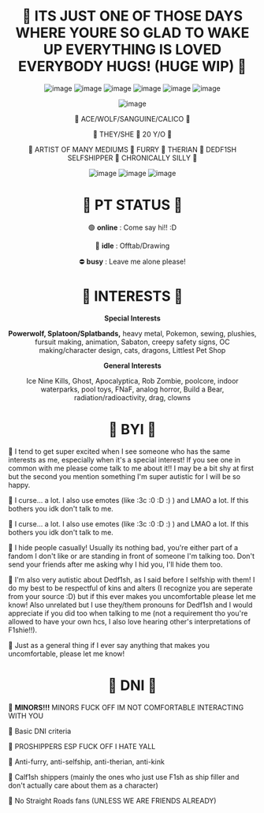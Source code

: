 <h1 align="center"> 
     💉 ITS JUST ONE OF THOSE DAYS WHERE YOURE SO GLAD TO WAKE UP EVERYTHING IS LOVED EVERYBODY HUGS! (HUGE WIP) 💉
</h1> 

<div align="center">

![image](https://images-wixmp-ed30a86b8c4ca887773594c2.wixmp.com/f/bb81db25-8198-461d-a987-6663ddf2e46e/dg1ask7-1dcf6271-d005-4dfa-adb2-945865821f92.gif?token=eyJ0eXAiOiJKV1QiLCJhbGciOiJIUzI1NiJ9.eyJzdWIiOiJ1cm46YXBwOjdlMGQxODg5ODIyNjQzNzNhNWYwZDQxNWVhMGQyNmUwIiwiaXNzIjoidXJuOmFwcDo3ZTBkMTg4OTgyMjY0MzczYTVmMGQ0MTVlYTBkMjZlMCIsIm9iaiI6W1t7InBhdGgiOiJcL2ZcL2JiODFkYjI1LTgxOTgtNDYxZC1hOTg3LTY2NjNkZGYyZTQ2ZVwvZGcxYXNrNy0xZGNmNjI3MS1kMDA1LTRkZmEtYWRiMi05NDU4NjU4MjFmOTIuZ2lmIn1dXSwiYXVkIjpbInVybjpzZXJ2aWNlOmZpbGUuZG93bmxvYWQiXX0.Grg1ZvS9MHdONihUE1EHAv4nCAg7gavAVUIecwwGVVE)
![image](https://images-wixmp-ed30a86b8c4ca887773594c2.wixmp.com/f/4e76278c-f541-4ae7-b019-58603f7b10c5/d6hgub1-7b15e63e-6863-42ab-b449-b9f85d0efa54.gif?token=eyJ0eXAiOiJKV1QiLCJhbGciOiJIUzI1NiJ9.eyJzdWIiOiJ1cm46YXBwOjdlMGQxODg5ODIyNjQzNzNhNWYwZDQxNWVhMGQyNmUwIiwiaXNzIjoidXJuOmFwcDo3ZTBkMTg4OTgyMjY0MzczYTVmMGQ0MTVlYTBkMjZlMCIsIm9iaiI6W1t7InBhdGgiOiJcL2ZcLzRlNzYyNzhjLWY1NDEtNGFlNy1iMDE5LTU4NjAzZjdiMTBjNVwvZDZoZ3ViMS03YjE1ZTYzZS02ODYzLTQyYWItYjQ0OS1iOWY4NWQwZWZhNTQuZ2lmIn1dXSwiYXVkIjpbInVybjpzZXJ2aWNlOmZpbGUuZG93bmxvYWQiXX0.ZHB_Jy2e8pWWChDcGrPMfsFL9WfA1KqO51X_1RnmXkg)
![image](https://images-wixmp-ed30a86b8c4ca887773594c2.wixmp.com/f/3a0b3c58-e48a-4b2c-83a5-ee54ffb954b3/daou42q-2ef99899-1779-4d05-8082-a3bbe481fc90.png/v1/fill/w_101,h_57/80_s_pattern_stamp_iv_by_sosse123_daou42q-fullview.png?token=eyJ0eXAiOiJKV1QiLCJhbGciOiJIUzI1NiJ9.eyJzdWIiOiJ1cm46YXBwOjdlMGQxODg5ODIyNjQzNzNhNWYwZDQxNWVhMGQyNmUwIiwiaXNzIjoidXJuOmFwcDo3ZTBkMTg4OTgyMjY0MzczYTVmMGQ0MTVlYTBkMjZlMCIsIm9iaiI6W1t7ImhlaWdodCI6Ijw9NTciLCJwYXRoIjoiXC9mXC8zYTBiM2M1OC1lNDhhLTRiMmMtODNhNS1lZTU0ZmZiOTU0YjNcL2Rhb3U0MnEtMmVmOTk4OTktMTc3OS00ZDA1LTgwODItYTNiYmU0ODFmYzkwLnBuZyIsIndpZHRoIjoiPD0xMDEifV1dLCJhdWQiOlsidXJuOnNlcnZpY2U6aW1hZ2Uub3BlcmF0aW9ucyJdfQ.PBCUmCaDKltCsbj_8rTF42rej01ja4Iv_Oo2ceHuKmU)
![image](https://images-wixmp-ed30a86b8c4ca887773594c2.wixmp.com/f/70887d28-03cd-4f79-9516-22d271317a41/d9x7tqy-b00a058f-9851-4b72-8967-6249e851320b.png/v1/fill/w_99,h_56/cup_pattern_by_bunsona_d9x7tqy-fullview.png?token=eyJ0eXAiOiJKV1QiLCJhbGciOiJIUzI1NiJ9.eyJzdWIiOiJ1cm46YXBwOjdlMGQxODg5ODIyNjQzNzNhNWYwZDQxNWVhMGQyNmUwIiwiaXNzIjoidXJuOmFwcDo3ZTBkMTg4OTgyMjY0MzczYTVmMGQ0MTVlYTBkMjZlMCIsIm9iaiI6W1t7ImhlaWdodCI6Ijw9NTYiLCJwYXRoIjoiXC9mXC83MDg4N2QyOC0wM2NkLTRmNzktOTUxNi0yMmQyNzEzMTdhNDFcL2Q5eDd0cXktYjAwYTA1OGYtOTg1MS00YjcyLTg5NjctNjI0OWU4NTEzMjBiLnBuZyIsIndpZHRoIjoiPD05OSJ9XV0sImF1ZCI6WyJ1cm46c2VydmljZTppbWFnZS5vcGVyYXRpb25zIl19.FWiS0mmif9q27KyGtKO7vdPS1Mu2Q_TysPPZPcQKjn0)
![image](https://images-wixmp-ed30a86b8c4ca887773594c2.wixmp.com/f/ccba5867-98df-43b9-851d-aa564488da48/dc7qz1b-b5fa936d-03a3-46db-af67-97dfc9ff609a.png/v1/fill/w_99,h_56/creepy_cat_stamp_by_octopussmugglinginc_dc7qz1b-fullview.png?token=eyJ0eXAiOiJKV1QiLCJhbGciOiJIUzI1NiJ9.eyJzdWIiOiJ1cm46YXBwOjdlMGQxODg5ODIyNjQzNzNhNWYwZDQxNWVhMGQyNmUwIiwiaXNzIjoidXJuOmFwcDo3ZTBkMTg4OTgyMjY0MzczYTVmMGQ0MTVlYTBkMjZlMCIsIm9iaiI6W1t7ImhlaWdodCI6Ijw9NTYiLCJwYXRoIjoiXC9mXC9jY2JhNTg2Ny05OGRmLTQzYjktODUxZC1hYTU2NDQ4OGRhNDhcL2RjN3F6MWItYjVmYTkzNmQtMDNhMy00NmRiLWFmNjctOTdkZmM5ZmY2MDlhLnBuZyIsIndpZHRoIjoiPD05OSJ9XV0sImF1ZCI6WyJ1cm46c2VydmljZTppbWFnZS5vcGVyYXRpb25zIl19.gF26d4p3m1SA_VO58O8vUCJH4ZzNImEeywoAUkRJPFs)
![image](https://images-wixmp-ed30a86b8c4ca887773594c2.wixmp.com/f/45802b21-1254-4eda-9337-5d56e7715468/d8yrl1j-c8e962fc-50ce-48e5-bcaa-01e785f5ad1c.gif?token=eyJ0eXAiOiJKV1QiLCJhbGciOiJIUzI1NiJ9.eyJzdWIiOiJ1cm46YXBwOjdlMGQxODg5ODIyNjQzNzNhNWYwZDQxNWVhMGQyNmUwIiwiaXNzIjoidXJuOmFwcDo3ZTBkMTg4OTgyMjY0MzczYTVmMGQ0MTVlYTBkMjZlMCIsIm9iaiI6W1t7InBhdGgiOiJcL2ZcLzQ1ODAyYjIxLTEyNTQtNGVkYS05MzM3LTVkNTZlNzcxNTQ2OFwvZDh5cmwxai1jOGU5NjJmYy01MGNlLTQ4ZTUtYmNhYS0wMWU3ODVmNWFkMWMuZ2lmIn1dXSwiYXVkIjpbInVybjpzZXJ2aWNlOmZpbGUuZG93bmxvYWQiXX0.o0gL4SsSbWYmm6IL3IuBUgZxwJevqEQrH9YVyQ7oqKQ)

<div align="center">

![image](https://images-wixmp-ed30a86b8c4ca887773594c2.wixmp.com/f/deb641fb-0c91-427c-8f11-973249be96a0/dd03ld1-91e8f84b-4ecd-431e-85e1-e61a8edf0b2b.png/v1/fit/w_386,h_56/dedf1sh_fan_button_by_wolfgangar_dd03ld1-375w-2x.png?token=eyJ0eXAiOiJKV1QiLCJhbGciOiJIUzI1NiJ9.eyJzdWIiOiJ1cm46YXBwOjdlMGQxODg5ODIyNjQzNzNhNWYwZDQxNWVhMGQyNmUwIiwiaXNzIjoidXJuOmFwcDo3ZTBkMTg4OTgyMjY0MzczYTVmMGQ0MTVlYTBkMjZlMCIsIm9iaiI6W1t7ImhlaWdodCI6Ijw9NTYiLCJwYXRoIjoiXC9mXC9kZWI2NDFmYi0wYzkxLTQyN2MtOGYxMS05NzMyNDliZTk2YTBcL2RkMDNsZDEtOTFlOGY4NGItNGVjZC00MzFlLTg1ZTEtZTYxYThlZGYwYjJiLnBuZyIsIndpZHRoIjoiPD0zODYifV1dLCJhdWQiOlsidXJuOnNlcnZpY2U6aW1hZ2Uub3BlcmF0aW9ucyJdfQ.-lXcSs1cRLRmq9AjSkgNBy8FY5AmTgwDm5LfR7WLDC8)

</div>

<div align="center">
   
💉 ACE/WOLF/SANGUINE/CALICO 💉
    
💉 THEY/SHE 💉 20 Y/O 💉

💉 ARTIST OF MANY MEDIUMS 💉 FURRY 💉 THERIAN 💉 DEDF1SH SELFSHIPPER 💉 CHRONICALLY SILLY 💉

     
</div>

<div align="center">

![image](https://images-wixmp-ed30a86b8c4ca887773594c2.wixmp.com/f/7b1daa92-1e92-4932-b0a2-538ba7d0c5f8/dd85iuz-3e1ca3c7-bbf5-4168-90f0-43517be42351.png/v1/fill/w_99,h_55/lesbian_pride_stamp_2_by_flying_wolf_32_dd85iuz-fullview.png?token=eyJ0eXAiOiJKV1QiLCJhbGciOiJIUzI1NiJ9.eyJzdWIiOiJ1cm46YXBwOjdlMGQxODg5ODIyNjQzNzNhNWYwZDQxNWVhMGQyNmUwIiwiaXNzIjoidXJuOmFwcDo3ZTBkMTg4OTgyMjY0MzczYTVmMGQ0MTVlYTBkMjZlMCIsIm9iaiI6W1t7ImhlaWdodCI6Ijw9NTUiLCJwYXRoIjoiXC9mXC83YjFkYWE5Mi0xZTkyLTQ5MzItYjBhMi01MzhiYTdkMGM1ZjhcL2RkODVpdXotM2UxY2EzYzctYmJmNS00MTY4LTkwZjAtNDM1MTdiZTQyMzUxLnBuZyIsIndpZHRoIjoiPD05OSJ9XV0sImF1ZCI6WyJ1cm46c2VydmljZTppbWFnZS5vcGVyYXRpb25zIl19.nGKeXK4nVK7M5anT0eKmh9qdFI5leNZDSw716_gB-0Y)
![image](https://images-wixmp-ed30a86b8c4ca887773594c2.wixmp.com/f/7b1daa92-1e92-4932-b0a2-538ba7d0c5f8/dbrq5a5-c3d118da-4a85-476a-a6c1-93e551986f96.png/v1/fill/w_99,h_55/non_binary_by_flying_wolf_32_dbrq5a5-fullview.png?token=eyJ0eXAiOiJKV1QiLCJhbGciOiJIUzI1NiJ9.eyJzdWIiOiJ1cm46YXBwOjdlMGQxODg5ODIyNjQzNzNhNWYwZDQxNWVhMGQyNmUwIiwiaXNzIjoidXJuOmFwcDo3ZTBkMTg4OTgyMjY0MzczYTVmMGQ0MTVlYTBkMjZlMCIsIm9iaiI6W1t7ImhlaWdodCI6Ijw9NTUiLCJwYXRoIjoiXC9mXC83YjFkYWE5Mi0xZTkyLTQ5MzItYjBhMi01MzhiYTdkMGM1ZjhcL2RicnE1YTUtYzNkMTE4ZGEtNGE4NS00NzZhLWE2YzEtOTNlNTUxOTg2Zjk2LnBuZyIsIndpZHRoIjoiPD05OSJ9XV0sImF1ZCI6WyJ1cm46c2VydmljZTppbWFnZS5vcGVyYXRpb25zIl19.jMEAFoW7LWzcd4shBpAbrZ3EbW9K5Fo-hqeSioZoOiA)
![image](https://images-wixmp-ed30a86b8c4ca887773594c2.wixmp.com/f/e532b008-8e2c-433f-a147-53bd65326159/de833h8-d03abd80-b387-408b-baff-17b0d81fb982.png/v1/fill/w_99,h_56/catgender_stamp_1_by_deletebas3m3nt_de833h8-fullview.png?token=eyJ0eXAiOiJKV1QiLCJhbGciOiJIUzI1NiJ9.eyJzdWIiOiJ1cm46YXBwOjdlMGQxODg5ODIyNjQzNzNhNWYwZDQxNWVhMGQyNmUwIiwiaXNzIjoidXJuOmFwcDo3ZTBkMTg4OTgyMjY0MzczYTVmMGQ0MTVlYTBkMjZlMCIsIm9iaiI6W1t7ImhlaWdodCI6Ijw9NTYiLCJwYXRoIjoiXC9mXC9lNTMyYjAwOC04ZTJjLTQzM2YtYTE0Ny01M2JkNjUzMjYxNTlcL2RlODMzaDgtZDAzYWJkODAtYjM4Ny00MDhiLWJhZmYtMTdiMGQ4MWZiOTgyLnBuZyIsIndpZHRoIjoiPD05OSJ9XV0sImF1ZCI6WyJ1cm46c2VydmljZTppbWFnZS5vcGVyYXRpb25zIl19.U9k7hZwyGnjObeGPQ8H3bdH1Z5eaiKGz6DN3Y-xnI3I)


</div>

<h1 align="center"> 
     💉 PT STATUS 💉
</h1> 
<div align="center">
     
 🟢 **online** : Come say hi!! :D

 🌙 **idle** : Offtab/Drawing

 ⛔ **busy** : Leave me alone please!


</div>

<h1 align="center"> 
   💉 INTERESTS 💉 
</h1> 
<div align="center">
<b>Special Interests</b>
  
<b>Powerwolf, Splatoon/Splatbands,</b> heavy metal, Pokemon, sewing, plushies, fursuit making, animation, Sabaton, creepy safety signs, OC making/character design, cats, dragons, Littlest Pet Shop
</div>
<b>General Interests</b>

Ice Nine Kills, Ghost, Apocalyptica, Rob Zombie, poolcore, indoor waterparks, pool toys, FNaF, analog horror, Build a Bear, radiation/radioactivity, drag, clowns

</div>

<h1 align="center"> 
     💉 BYI 💉
</h1> 
💉 I tend to get super excited when I see someone who has the same interests as me, especially when it's a special interest!  If you see one in common with me please come talk to me about it!! I may be a bit shy at first but the second you mention something I'm super autistic for I will be so happy.


💉 I curse... a lot.  I also use emotes (like :3c :0 :D :) ) and LMAO a lot.  If this bothers you idk don't talk to me.

💉 I curse... a lot.  I also use emotes (like :3c :0 :D :) ) and LMAO a lot.  If this bothers you idk don't talk to me.

💉 I hide people casually! Usually its nothing bad, you're either part of a fandom I don't like or are standing in front of someone I'm talking too.  Don't send your friends after me asking why I hid you, I'll hide them too.

💉 I'm also very autistic about Dedf1sh, as I said before I selfship with them!  I do my best to be respectful of kins and alters (I recognize you are seperate from your source :D) but if this ever makes you uncomfortable please let me know! Also unrelated but I use they/them pronouns for Dedf1sh and I would appreciate if you did too when talking to me (not a requirement tho you're allowed to have your own hcs, I also love hearing other's interpretations of F1shie!!).

💉 Just as a general thing if I ever say anything that makes you uncomfortable, please let me know!

</div>

<h1 align="center"> 
     💉 DNI 💉
</h1> 
💉 <b>MINORS!!!</b> MINORS FUCK OFF IM NOT COMFORTABLE INTERACTING WITH YOU


💉 Basic DNI criteria

💉 PROSHIPPERS ESP FUCK OFF I HATE YALL

💉 Anti-furry, anti-selfship, anti-therian, anti-kink

💉 Calf1sh shippers (mainly the ones who just use F1sh as ship filler and don't actually care about them as a character)

💉 No Straight Roads fans (UNLESS WE ARE FRIENDS ALREADY)
